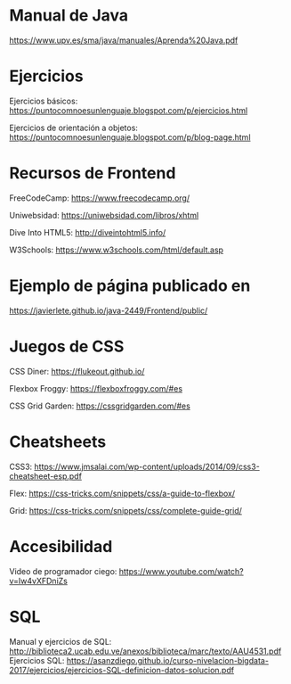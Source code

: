 # Manual de Java

https://www.upv.es/sma/java/manuales/Aprenda%20Java.pdf

# Ejercicios

Ejercicios básicos: https://puntocomnoesunlenguaje.blogspot.com/p/ejercicios.html

Ejercicios de orientación a objetos: https://puntocomnoesunlenguaje.blogspot.com/p/blog-page.html

# Recursos de Frontend

FreeCodeCamp: https://www.freecodecamp.org/

Uniwebsidad: https://uniwebsidad.com/libros/xhtml

Dive Into HTML5: http://diveintohtml5.info/

W3Schools: https://www.w3schools.com/html/default.asp

# Ejemplo de página publicado en

https://javierlete.github.io/java-2449/Frontend/public/

# Juegos de CSS

CSS Diner: https://flukeout.github.io/

Flexbox Froggy: https://flexboxfroggy.com/#es

CSS Grid Garden: https://cssgridgarden.com/#es

# Cheatsheets

CSS3: https://www.jmsalai.com/wp-content/uploads/2014/09/css3-cheatsheet-esp.pdf

Flex: https://css-tricks.com/snippets/css/a-guide-to-flexbox/

Grid: https://css-tricks.com/snippets/css/complete-guide-grid/

# Accesibilidad

Video de programador ciego: https://www.youtube.com/watch?v=Iw4vXFDniZs

# SQL

Manual y ejercicios de SQL: http://biblioteca2.ucab.edu.ve/anexos/biblioteca/marc/texto/AAU4531.pdf
Ejercicios SQL: https://asanzdiego.github.io/curso-nivelacion-bigdata-2017/ejercicios/ejercicios-SQL-definicion-datos-solucion.pdf

